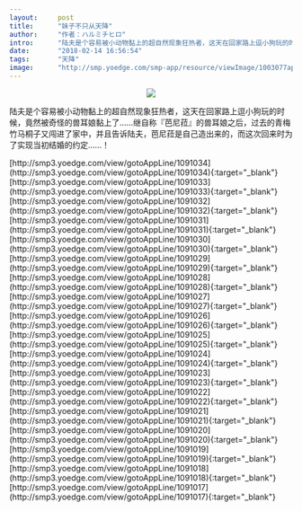 ```yaml
---
layout:     post
title:      "妹子不只从天降"
author:     "作者：ハルミチヒロ"
intro:      "陆夫是个容易被小动物黏上的超自然现象狂热者，这天在回家路上逗小狗玩的时候，竟然被奇怪的兽耳娘黏上了……继自称『芭尼菈』的兽耳娘之后，过去的青梅竹马桐子又闯进了家中，并且告诉陆夫，芭尼菈是自己造出来的，而这次回来时为了实现当初结婚的约定……！"
date:       "2018-02-14 16:56:54"
tags:       "天降"
image:      "http://smp.yoedge.com/smp-app/resource/viewImage/1003077appline.png"
---
```

<div style="text-align: center">
<p><img src="http://smp.yoedge.com/smp-app/resource/viewImage/1003077appline.png"/></p>
</div>
<p class="post-meta">
<span>陆夫是个容易被小动物黏上的超自然现象狂热者，这天在回家路上逗小狗玩的时候，竟然被奇怪的兽耳娘黏上了……继自称『芭尼菈』的兽耳娘之后，过去的青梅竹马桐子又闯进了家中，并且告诉陆夫，芭尼菈是自己造出来的，而这次回来时为了实现当初结婚的约定……！</span>
</p>
[http://smp3.yoedge.com/view/gotoAppLine/1091034](http://smp3.yoedge.com/view/gotoAppLine/1091034){:target="_blank"}
[http://smp3.yoedge.com/view/gotoAppLine/1091033](http://smp3.yoedge.com/view/gotoAppLine/1091033){:target="_blank"}
[http://smp3.yoedge.com/view/gotoAppLine/1091032](http://smp3.yoedge.com/view/gotoAppLine/1091032){:target="_blank"}
[http://smp3.yoedge.com/view/gotoAppLine/1091031](http://smp3.yoedge.com/view/gotoAppLine/1091031){:target="_blank"}
[http://smp3.yoedge.com/view/gotoAppLine/1091030](http://smp3.yoedge.com/view/gotoAppLine/1091030){:target="_blank"}
[http://smp3.yoedge.com/view/gotoAppLine/1091029](http://smp3.yoedge.com/view/gotoAppLine/1091029){:target="_blank"}
[http://smp3.yoedge.com/view/gotoAppLine/1091028](http://smp3.yoedge.com/view/gotoAppLine/1091028){:target="_blank"}
[http://smp3.yoedge.com/view/gotoAppLine/1091027](http://smp3.yoedge.com/view/gotoAppLine/1091027){:target="_blank"}
[http://smp3.yoedge.com/view/gotoAppLine/1091026](http://smp3.yoedge.com/view/gotoAppLine/1091026){:target="_blank"}
[http://smp3.yoedge.com/view/gotoAppLine/1091025](http://smp3.yoedge.com/view/gotoAppLine/1091025){:target="_blank"}
[http://smp3.yoedge.com/view/gotoAppLine/1091024](http://smp3.yoedge.com/view/gotoAppLine/1091024){:target="_blank"}
[http://smp3.yoedge.com/view/gotoAppLine/1091023](http://smp3.yoedge.com/view/gotoAppLine/1091023){:target="_blank"}
[http://smp3.yoedge.com/view/gotoAppLine/1091022](http://smp3.yoedge.com/view/gotoAppLine/1091022){:target="_blank"}
[http://smp3.yoedge.com/view/gotoAppLine/1091021](http://smp3.yoedge.com/view/gotoAppLine/1091021){:target="_blank"}
[http://smp3.yoedge.com/view/gotoAppLine/1091020](http://smp3.yoedge.com/view/gotoAppLine/1091020){:target="_blank"}
[http://smp3.yoedge.com/view/gotoAppLine/1091019](http://smp3.yoedge.com/view/gotoAppLine/1091019){:target="_blank"}
[http://smp3.yoedge.com/view/gotoAppLine/1091018](http://smp3.yoedge.com/view/gotoAppLine/1091018){:target="_blank"}
[http://smp3.yoedge.com/view/gotoAppLine/1091017](http://smp3.yoedge.com/view/gotoAppLine/1091017){:target="_blank"}


